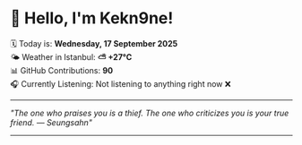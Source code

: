 # 👋 Hello, I'm Kekn9ne!

🗓️ Today is: **Wednesday, 17 September 2025**  
🌤️ Weather in Istanbul: **⛅️  +27°C**  
📊 GitHub Contributions: **90**  
🎧 Currently Listening: Not listening to anything right now ❌

---

_"The one who praises you is a thief. The one who criticizes you is your true friend. — *Seungsahn*"_

---
